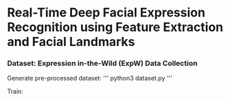# Real-Time Deep Facial Expression Recognition using Feature Extraction and Facial Landmarks

### Dataset: Expression in-the-Wild (ExpW) Data Collection

Generate pre-processed dataset: 
'''
python3 dataset.py
'''

Train: 
